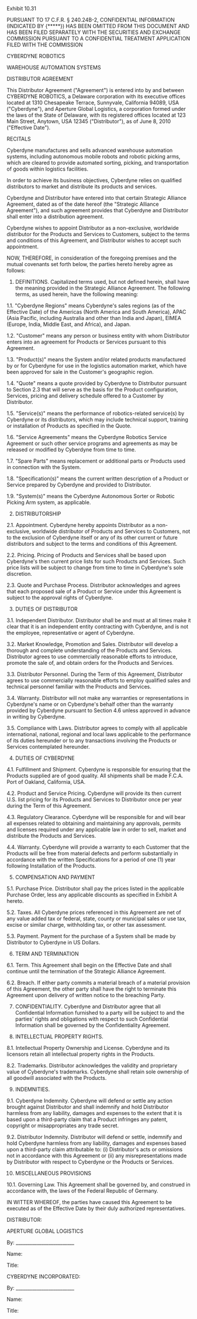 Exhibit 10.31

PURSUANT TO 17 C.F.R. § 240.24B-2, CONFIDENTIAL INFORMATION (INDICATED BY {*****}) HAS BEEN OMITTED FROM THIS DOCUMENT AND HAS BEEN FILED SEPARATELY WITH THE SECURITIES AND EXCHANGE COMMISSION PURSUANT TO A CONFIDENTIAL TREATMENT APPLICATION FILED WITH THE COMMISSION

CYBERDYNE ROBOTICS

WAREHOUSE AUTOMATION SYSTEMS

DISTRIBUTOR AGREEMENT

This Distributor Agreement ("Agreement") is entered into by and between CYBERDYNE ROBOTICS, a Delaware corporation with its executive offices located at 1310 Chesapeake Terrace, Sunnyvale, California 94089, USA ("Cyberdyne"), and Aperture Global Logistics, a corporation formed under the laws of the State of Delaware, with its registered offices located at 123 Main Street, Anytown, USA 12345 ("Distributor"), as of June 8, 2010 ("Effective Date").

RECITALS

Cyberdyne manufactures and sells advanced warehouse automation systems, including autonomous mobile robots and robotic picking arms, which are cleared to provide automated sorting, picking, and transportation of goods within logistics facilities.

In order to achieve its business objectives, Cyberdyne relies on qualified distributors to market and distribute its products and services.

Cyberdyne and Distributor have entered into that certain Strategic Alliance Agreement, dated as of the date hereof (the "Strategic Alliance Agreement"), and such agreement provides that Cyberdyne and Distributor shall enter into a distribution agreement.

Cyberdyne wishes to appoint Distributor as a non-exclusive, worldwide distributor for the Products and Services to Customers, subject to the terms and conditions of this Agreement, and Distributor wishes to accept such appointment.

NOW, THEREFORE, in consideration of the foregoing premises and the mutual covenants set forth below, the parties hereto hereby agree as follows:

1. DEFINITIONS. Capitalized terms used, but not defined herein, shall have the meaning provided in the Strategic Alliance Agreement. The following terms, as used herein, have the following meaning:
    

1.1. "Cyberdyne Regions" means Cyberdyne's sales regions (as of the Effective Date) of the Americas (North America and South America), APAC (Asia Pacific, including Australia and other than India and Japan), EIMEA (Europe, India, Middle East, and Africa), and Japan.

1.2. "Customer" means any person or business entity with whom Distributor enters into an agreement for Products or Services pursuant to this Agreement.

1.3. "Product(s)" means the System and/or related products manufactured by or for Cyberdyne for use in the logistics automation market, which have been approved for sale in the Customer's geographic region.

1.4. "Quote" means a quote provided by Cyberdyne to Distributor pursuant to Section 2.3 that will serve as the basis for the Product configuration, Services, pricing and delivery schedule offered to a Customer by Distributor.

1.5. "Service(s)" means the performance of robotics-related service(s) by Cyberdyne or its distributors, which may include technical support, training or installation of Products as specified in the Quote.

1.6. "Service Agreements" means the Cyberdyne Robotics Service Agreement or such other service programs and agreements as may be released or modified by Cyberdyne from time to time.

1.7. "Spare Parts" means replacement or additional parts or Products used in connection with the System.

1.8. "Specification(s)" means the current written description of a Product or Service prepared by Cyberdyne and provided to Distributor.

1.9. "System(s)" means the Cyberdyne Autonomous Sorter or Robotic Picking Arm system, as applicable.

2. DISTRIBUTORSHIP
    

2.1. Appointment. Cyberdyne hereby appoints Distributor as a non-exclusive, worldwide distributor of Products and Services to Customers, not to the exclusion of Cyberdyne itself or any of its other current or future distributors and subject to the terms and conditions of this Agreement.

2.2. Pricing. Pricing of Products and Services shall be based upon Cyberdyne's then current price lists for such Products and Services. Such price lists will be subject to change from time to time in Cyberdyne's sole discretion.

2.3. Quote and Purchase Process. Distributor acknowledges and agrees that each proposed sale of a Product or Service under this Agreement is subject to the approval rights of Cyberdyne.

3. DUTIES OF DISTRIBUTOR
    

3.1. Independent Distributor. Distributor shall be and must at all times make it clear that it is an independent entity contracting with Cyberdyne, and is not the employee, representative or agent of Cyberdyne.

3.2. Market Knowledge, Promotion and Sales. Distributor will develop a thorough and complete understanding of the Products and Services. Distributor agrees to use commercially reasonable efforts to introduce, promote the sale of, and obtain orders for the Products and Services.

3.3. Distributor Personnel. During the Term of this Agreement, Distributor agrees to use commercially reasonable efforts to employ qualified sales and technical personnel familiar with the Products and Services.

3.4. Warranty. Distributor will not make any warranties or representations in Cyberdyne's name or on Cyberdyne's behalf other than the warranty provided by Cyberdyne pursuant to Section 4.6 unless approved in advance in writing by Cyberdyne.

3.5. Compliance with Laws. Distributor agrees to comply with all applicable international, national, regional and local laws applicable to the performance of its duties hereunder or to any transactions involving the Products or Services contemplated hereunder.

4. DUTIES OF CYBERDYNE
    

4.1. Fulfillment and Shipment. Cyberdyne is responsible for ensuring that the Products supplied are of good quality. All shipments shall be made F.C.A. Port of Oakland, California, USA.

4.2. Product and Service Pricing. Cyberdyne will provide its then current U.S. list pricing for its Products and Services to Distributor once per year during the Term of this Agreement.

4.3. Regulatory Clearance. Cyberdyne will be responsible for and will bear all expenses related to obtaining and maintaining any approvals, permits and licenses required under any applicable law in order to sell, market and distribute the Products and Services.

4.4. Warranty. Cyberdyne will provide a warranty to each Customer that the Products will be free from material defects and perform substantially in accordance with the written Specifications for a period of one (1) year following Installation of the Products.

5. COMPENSATION AND PAYMENT
    

5.1. Purchase Price. Distributor shall pay the prices listed in the applicable Purchase Order, less any applicable discounts as specified in Exhibit A hereto.

5.2. Taxes. All Cyberdyne prices referenced in this Agreement are net of any value added tax or federal, state, county or municipal sales or use tax, excise or similar charge, withholding tax, or other tax assessment.

5.3. Payment. Payment for the purchase of a System shall be made by Distributor to Cyberdyne in US Dollars.

6. TERM AND TERMINATION
    

6.1. Term. This Agreement shall begin on the Effective Date and shall continue until the termination of the Strategic Alliance Agreement.

6.2. Breach. If either party commits a material breach of a material provision of this Agreement, the other party shall have the right to terminate this Agreement upon delivery of written notice to the breaching Party.

7. CONFIDENTIALITY. Cyberdyne and Distributor agree that all Confidential Information furnished to a party will be subject to and the parties' rights and obligations with respect to such Confidential Information shall be governed by the Confidentiality Agreement.
    
8. INTELLECTUAL PROPERTY RIGHTS.
    

8.1. Intellectual Property Ownership and License. Cyberdyne and its licensors retain all intellectual property rights in the Products.

8.2. Trademarks. Distributor acknowledges the validity and proprietary value of Cyberdyne's trademarks. Cyberdyne shall retain sole ownership of all goodwill associated with the Products.

9. INDEMNITIES.
    

9.1. Cyberdyne Indemnity. Cyberdyne will defend or settle any action brought against Distributor and shall indemnify and hold Distributor harmless from any liability, damages and expenses to the extent that it is based upon a third-party claim that a Product infringes any patent, copyright or misappropriates any trade secret.

9.2. Distributor Indemnity. Distributor will defend or settle, indemnify and hold Cyberdyne harmless from any liability, damages and expenses based upon a third-party claim attributable to: (i) Distributor's acts or omissions not in accordance with this Agreement or (ii) any misrepresentations made by Distributor with respect to Cyberdyne or the Products or Services.

10. MISCELLANEOUS PROVISIONS
    

10.1. Governing Law. This Agreement shall be governed by, and construed in accordance with, the laws of the Federal Republic of Germany.

IN WITTER WHEREOF, the parties have caused this Agreement to be executed as of the Effective Date by their duly authorized representatives.

DISTRIBUTOR:

APERTURE GLOBAL LOGISTICS

By: _________________________

Name:

Title:

CYBERDYNE INCORPORATED:

By: _________________________

Name:

Title: